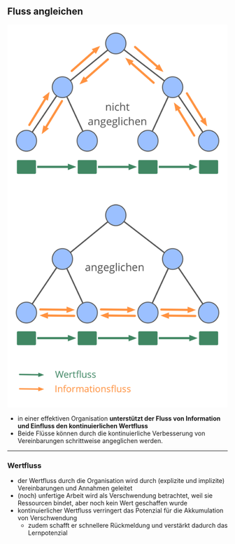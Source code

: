 ## Fluss angleichen

![right,fit](img/workflow-and-value/align-flow.png)

- in einer effektiven Organisation **unterstützt der Fluss von Information und Einfluss den kontinuierlichen Wertfluss**
- Beide Flüsse können durch die kontinuierliche Verbesserung von Vereinbarungen schrittweise angeglichen werden.

* * *

### Wertfluss

- der Wertfluss durch die Organisation wird durch (explizite und implizite) Vereinbarungen und Annahmen geleitet
- (noch) unfertige Arbeit wird als Verschwendung betrachtet, weil sie Ressourcen bindet, aber noch kein Wert geschaffen wurde
- kontinuierlicher Wertfluss verringert das Potenzial für die Akkumulation von Verschwendung 
    - zudem schafft er schnellere Rückmeldung und verstärkt dadurch das Lernpotenzial